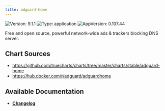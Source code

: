 ```yaml
---
title: adguard-home
---
```


![Version: 9.1.1](https://img.shields.io/badge/Version-9.1.1-informational?style=flat-square) ![Type: application](https://img.shields.io/badge/Type-application-informational?style=flat-square) ![AppVersion: 0.107.44](https://img.shields.io/badge/AppVersion-0.107.44-informational?style=flat-square)

Free and open source, powerful network-wide ads & trackers blocking DNS server.

## Chart Sources

- https://github.com/truecharts/charts/tree/master/charts/stable/adguard-home
- https://hub.docker.com/r/adguard/adguardhome

## Available Documentation

- [**Changelog**](./CHANGELOG.md)
